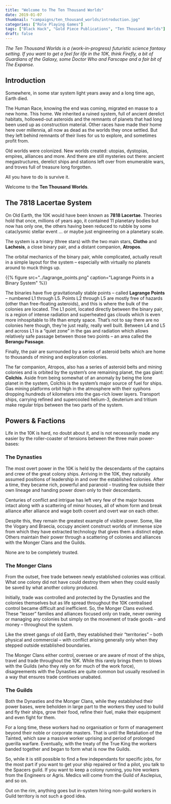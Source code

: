 ```yaml
---
title: "Welcome to The Ten Thousand Worlds"
date: 2019-01-07
thumbnail: "campaigns/ten_thousand_worlds/introduction.jpg"
categories: ["Role Playing Games"]
tags: ["Black Hack", "Gold Piece Publications", "Ten Thousand Worlds"]
draft: false
---
```


_The Ten Thousand Worlds is a (work-in-progress) futuristic science fantasy setting. If you want to get a feel for life in the 10K, think Firefly, a bit of Guardians of the Galaxy, some Doctor Who and Farscape and a fair bit of The Expanse._

## Introduction

Somewhere, in some star system light years away and a long time ago, Earth died.

The Human Race, knowing the end was coming, migrated en masse to a new home. This home. We inherited a ruined system, full of ancient derelict habitats, hollowed-out asteroids and the remnants of planets that had long been used up as construction material. Other races have made their home here over millennia, all now as dead as the worlds they once settled. But they left behind remnants of their lives for us to explore, and sometimes profit from.

Old worlds were colonized. New worlds created: utopias, dystopias, empires, alliances and more. And there are still mysteries out there: ancient megastructures, derelict ships and stations left over from enumerable wars, and troves full of treasure long forgotten.

All you have to do is survive it.

Welcome to the **Ten Thousand Worlds**.

## The 7818 Lacertae System

On Old Earth, the 10K would have been known as **7818 Lacertae**. Theories hold that once, millions of years ago, it contained 11 planetary bodies but now has only one, the others having been reduced to rubble by some cataclysmic stellar event ... or maybe just engineering on a planetary scale.

The system is a trinary (three stars) with the two main stars, **Clotho** and **Lachesis**, a close binary pair, and a distant companion, **Atropos**.

The orbital mechanics of the binary pair, while complicated, actually result in a simple layout for the system – especially with virtually no planets around to muck things up.

{{% figure src="../lagrange_points.png" caption="Lagrange Points in a Binary System" %}}

The binaries have five gravitationally stable points – called **Lagrange Points** – numbered L1 through L5. Points L2 through L5 are mostly free of hazards (other than free-floating asteroids), and this is where the bulk of the colonies are located.  The L1 point, located directly between the binary pair, is a region of intense radiation and superheated gas clouds which is even more inhospitable to life than empty space. That’s not to say there are no colonies here though, they’re just really, really well built. Between L4 and L5 and across L1 is a “quiet zone” in the gas and radiation which allows relatively safe passage between those two points – an area called the **Berangu Passage**.

Finally, the pair are surrounded by a series of asteroid belts which are home to thousands of mining and exploration colonies.

The far companion, Atropos, also has a series of asteroid belts and mining colonies and is orbited by the system’s one remaining planet, the gas giant: **Colchis**. Aside from being somewhat of an anomaly by being the lone planet in the system, Colchis is the system’s major source of fuel for ships. Gas mining platforms orbit high in the atmosphere with their syphons dropping hundreds of kilometers into the gas-rich lower layers. Transport ships, carrying refined and supercooled helium-3, deuterium and tritium make regular trips between the two parts of the system.

## Powers & Factions

Life in the 10K is hard, no doubt about it, and is not necessarily made any easier by the roller-coaster of tensions between the three main power-bases:

### The Dynasties

The most overt power in the 10K is held by the descendants of the captains and crew of the great colony ships. Arriving in the 10K, they naturally assumed positions of leadership in and over the established colonies. After a time, they became rich, powerful and paranoid – trusting few outside their own lineage and handing power down only to their descendants.

Centuries of conflict and intrigue has left very few of the major houses intact along with a scattering of minor houses, all of whom form and break alliance after alliance and wage both covert and overt war on each other.

Despite this, they remain the greatest example of visible power. Some, like the Vogary and Braecia, occupy ancient construct worlds of immense size from which they have extracted technology that gives them a distinct edge. Others maintain their power through a scattering of colonies and alliances with the Monger Clans and the Guilds.

None are to be completely trusted.

### The Monger Clans

From the outset, free trade between newly established colonies was critical. What one colony did not have could destroy them when they could easily be saved by what another colony produced.

Initially, trade was controlled and protected by the Dynasties and the colonies themselves but as life spread throughout the 10K centralised control became difficult and inefficient. So, the Monger Clans evolved. These “lesser” families and alliances focused only on trade, never owning or managing any colonies but simply on the movement of trade goods – and money – throughout the system.

Like the street gangs of old Earth, they established their “territories” – both physical and commercial – with conflict arising generally only when they stepped outside established boundaries.

The Monger Clans either control, oversee or are aware of most of the ships, travel and trade throughout the 10K. While this rarely brings them to blows with the Guilds (who they rely on for much of the work force), disagreements with the Dynasties are quite common but usually resolved in a way that ensures trade continues unabated.

### The Guilds

Both the Dynasties and the Monger Clans, while they established their power bases, were beholden in large part to the workers they used to build and fly their ships, grow their food, refine their fuel, make their equipment and even fight for them.

For a long time, these workers had no organisation or form of management beyond their noble or corporate masters. That is until the Retaliation of the Tainted, which saw a massive worker uprising and period of prolonged guerilla warfare. Eventually, with the treaty of the True King the workers banded together and began to form what is now the Guilds.

So, while it is still possible to find a few independants for specific jobs, for the most part if you want to get your ship repaired or find a pilot, you talk to the Spacers guild. If you want to keep a colony running, you hire workers from the Engineers or Agris. Medics will come from the Guild of Asclepius, and so on.

Out on the rim, anything goes but in-system hiring non-guild workers in Guild territory is not such a good idea.